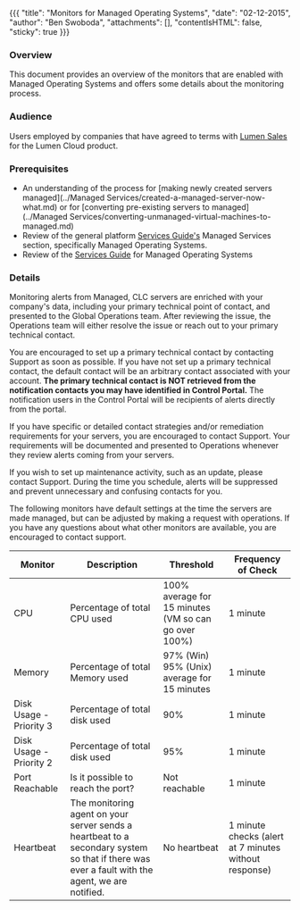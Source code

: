 {{{
  "title": "Monitors for Managed Operating Systems",
  "date": "02-12-2015",
  "author": "Ben Swoboda",
  "attachments": [],
  "contentIsHTML": false,
  "sticky": true
}}}

### Overview
This document provides an overview of the monitors that are enabled with Managed Operating Systems and offers some details about the monitoring process.

### Audience

Users employed by companies that have agreed to terms with [Lumen Sales](http://www.centurylink.com/) for the Lumen Cloud product.

### Prerequisites
* An understanding of the process for [making newly created servers managed](../Managed Services/created-a-managed-server-now-what.md) or for [converting pre-existing servers to managed](../Managed Services/converting-unmanaged-virtual-machines-to-managed.md)
* Review of the general platform [Services Guide's](https://www.ctl.io/legal/serviceguide/) Managed Services section, specifically Managed Operating Systems.
* Review of the [Services Guide](http://service-guides.centurylink.com/Default.aspx?ReturnUrl=%2fHandlers%2fDownloadPDF.ashx%3fid%3d{55962F17-2DA3-446D-9ED3-67DC3CF30F6F}&id={55962F17-2DA3-446D-9ED3-67DC3CF30F6F) for Managed Operating Systems

### Details

Monitoring alerts from Managed, CLC servers are enriched with your company's data, including your primary technical point of contact, and presented to the Global Operations team. After reviewing the issue, the Operations team will either resolve the issue or reach out to your primary technical contact.

You are encouraged to set up a primary technical contact by contacting Support as soon as possible. If you have not set up a primary technical contact, the default contact will be an arbitrary contact associated with your account. **The primary technical contact is NOT retrieved from the notification contacts you may have identified in Control Portal.** The notification users in the Control Portal will be recipients of alerts directly from the portal.

If you have specific or detailed contact strategies and/or remediation requirements for your servers, you are encouraged to contact Support. Your requirements will be documented and presented to Operations whenever they review alerts coming from your servers.

If you wish to set up maintenance activity, such as an update, please contact Support. During the time you schedule, alerts will be suppressed and prevent unnecessary and confusing contacts for you.

The following monitors have default settings at the time the servers are made managed, but can be adjusted by making a request with operations. If you have any questions about what other monitors are available, you are encouraged to contact support.

**Monitor** | **Description** | **Threshold** | **Frequency of Check**
---- | ---- | ---- | ---
CPU | Percentage of total CPU used | 100% average for 15 minutes (VM so can go over 100%) | 1 minute
Memory | Percentage of total Memory used | 97% (Win) 95% (Unix) average for 15 minutes | 1 minute
Disk Usage - Priority 3 | Percentage of total disk used | 90% | 1 minute
Disk Usage - Priority 2 | Percentage of total disk used | 95% | 1 minute
Port Reachable | Is it possible to reach the port? |Not reachable | 1 minute
Heartbeat | The monitoring agent on your server sends a heartbeat to a secondary system so that if there was ever a fault with the agent, we are notified. | No heartbeat | 1 minute checks (alert at 7 minutes without response)
